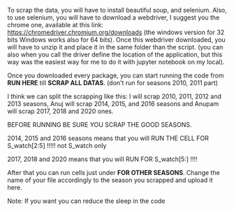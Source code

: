 To scrap the data, you will have to install beautiful soup, and selenium. Also, to use selenium, you will have to download a webdriver, I suggest you the chrome one,
available at this link: https://chromedriver.chromium.org/downloads (the windows version for 32 bits Windows works also for 64 bits). Once this webdriver
downloaded, you will have to unzip it and place it in the same folder than the script. (you can also when you call the driver define the location of the application, but 
this way was the easiest way for me to do it with jupyter notebook on my local).

Once you downloaded every package, you can start running the code from **RUN HERE** till **SCRAP ALL DATAS**. (don't run for seasons 2010, 2011 part) 

I think we can split the scrapping like this: 
  I will scrap 2010, 2011, 2012 and 2013 seasons, Anuj will scrap 2014, 2015, and 2016 seasons and Anupam will scrap 2017, 2018 and 2020 ones.

BEFORE RUNNING BE SURE YOU SCRAP THE GOOD SEASONS. 

2014, 2015 and 2016 seasons means that you will RUN THE CELL FOR S_watch[2:5] !!!!! not S_watch only

2017, 2018 and 2020 means that you will RUN FOR S_watch[5:] !!!! 

After that you can run cells  just under **FOR OTHER SEASONS**. Change the name of your file accordingly to the season you scrapped and upload it here. 

Note: If you want you can reduce the sleep in the code
